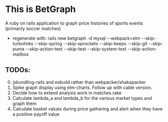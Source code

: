 # This is BetGraph

A ruby on rails application to graph price histories of sports events
(primarily soccer matches)

* regenerate with:
  rails new betgraph -d mysql --webpack=elm --skip-turbolinks --skip-spring --skip-sprockets
  --skip-keeps --skip-git --skip-puma --skip-action-text --skip-test --skip-system-test
  --skip-action-mailbox

TODOs:
------
0. jsbundling-rails and esbuild rather than webpacker/shakapacker
1. Spike graph display using elm-charts. Follow up with cable version.
2. Decide how to extend analysis work in matches.rake
3. Calculate lambda_a and lambda_b for the various market types and graph them
4. Calculate basket values during price gathering and alert when they have a positive payoff value


